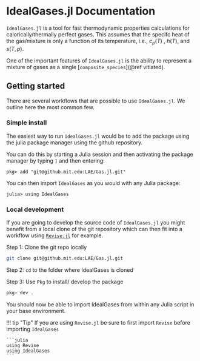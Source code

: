 # IdealGases.jl Documentation

`IdealGases.jl` is a tool for fast thermodynamic properties calculations for
calorically/thermally perfect gases. This assumes that the specifc heat
of the gas/mixture is only a function of its temperature, i.e., $c_p(T)$ , 
$h(T)$, and $s(T,p)$.

One of the important features of `IdealGases.jl` is the ability to represent
a mixture of gases as a single [`composite_species`](@ref vitiated).


## Getting started

There are several workflows that are possible to use `IdealGases.jl`. We outline here the most common few.

### Simple install

The easiest way to run `IdealGases.jl` would be to add the package using the julia package manager using the github repository.

You can do this by starting a Julia session and then activating the package manager by typing `]` and then entering:
```julia-repl
pkg> add "git@github.mit.edu:LAE/Gas.jl.git"
```

You can then import `IdealGases` as you would with any Julia package:
```julia-repl
julia> using IdealGases
```
### Local development

If you are going to develop the source code of `IdealGases.jl` you might benefit from a local clone of the git repository which
can then fit into a workflow using [`Revise.jl`](https://timholy.github.io/Revise.jl/stable/) for example.

Step 1: Clone the git repo locally
```bash
git clone git@github.mit.edu:LAE/Gas.jl.git
```

Step 2: `cd` to the folder where IdealGases is cloned

Step 3: Use `Pkg` to install/ develop the package

```julia
pkg> dev .
```

You should now be able to import IdealGases from within any Julia script in your base environment.

!!! tip "Tip"
    If you are using `Revise.jl` be sure to first import `Revise` before importing `IdealGases`

    ```julia
    using Revise
    using IdealGases
    ```
